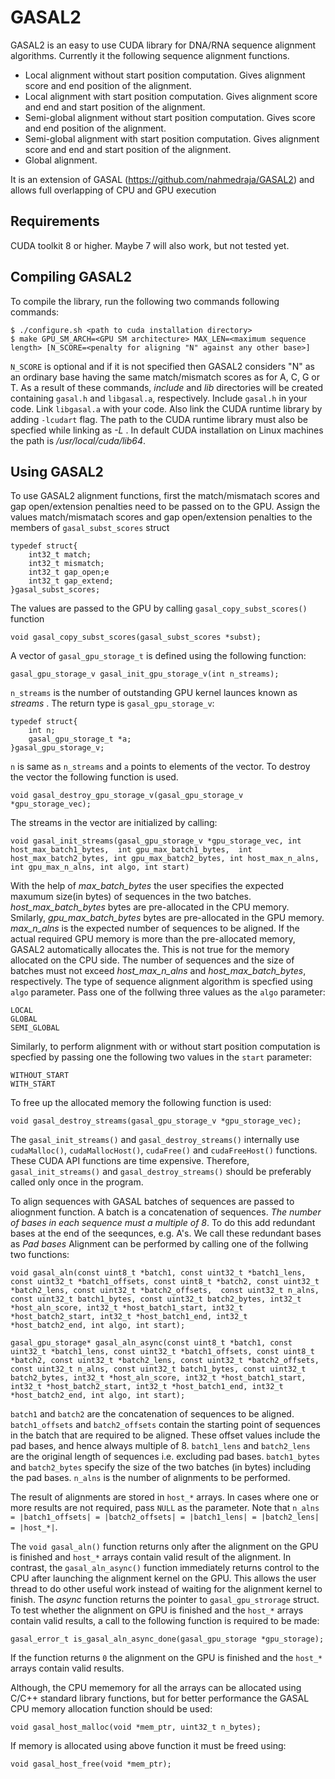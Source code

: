 
# GASAL2

GASAL2 is an easy to use CUDA library for DNA/RNA sequence alignment algorithms. Currently it the following sequence alignment functions.
- Local alignment without start position computation. Gives alignment score and end position of the alignment.
- Local alignment with start position computation. Gives alignment score and end and start position of the alignment.
- Semi-global alignment without start position computation. Gives score and end position of the alignment.
- Semi-global alignment with start position computation. Gives alignment score and end and start position of the alignment.
- Global alignment.

It is an extension of GASAL (https://github.com/nahmedraja/GASAL2) and allows full overlapping of CPU and GPU execution

## Requirements
CUDA toolkit 8 or higher. Maybe 7 will also work, but not tested yet. 

## Compiling GASAL2
To compile the library, run the following two commands following commands:

```
$ ./configure.sh <path to cuda installation directory>
$ make GPU_SM_ARCH=<GPU SM architecture> MAX_LEN=<maximum sequence length> [N_SCORE=<penalty for aligning "N" against any other base>]
```

`N_SCORE` is optional and if it is not specified then GASAL2 considers "N" as an ordinary base having the same match/mismatch scores as for A, C, G or T. As a result of these commands, *include* and *lib* directories will be created containing `gasal.h` and `libgasal.a`, respectively. Include `gasal.h` in your code. Link `libgasal.a` with your code. Also link the CUDA runtime library by adding `-lcudart` flag. The path to the CUDA runtime library must also be specfied while linking as *-L <path to CUDA lib64 directory>*. In default CUDA installation on Linux machines the path is */usr/local/cuda/lib64*.

## Using GASAL2
To use GASAL2  alignment functions, first the match/mismatach scores and gap open/extension penalties need to be passed on to the GPU. Assign the values match/mismatach scores and gap open/extension penalties to the members of `gasal_subst_scores` struct

```
typedef struct{
	int32_t match;
	int32_t mismatch;
	int32_t gap_open;e
	int32_t gap_extend;
}gasal_subst_scores;
```

The values are passed to the GPU by calling `gasal_copy_subst_scores()` function

```
void gasal_copy_subst_scores(gasal_subst_scores *subst);
```

A vector of `gasal_gpu_storage_t` is defined using the following function:

```
gasal_gpu_storage_v gasal_init_gpu_storage_v(int n_streams);
```

`n_streams` is the number of outstanding GPU kernel launces known as *streams* . The return type is `gasal_gpu_storage_v`:

```
typedef struct{
	int n;
	gasal_gpu_storage_t *a;
}gasal_gpu_storage_v;
```

`n` is same as `n_streams` and `a` points to elements of the vector. To destroy the vector the following function is used.

```
void gasal_destroy_gpu_storage_v(gasal_gpu_storage_v *gpu_storage_vec);
```

The streams in the vector are initialized by calling:

```
void gasal_init_streams(gasal_gpu_storage_v *gpu_storage_vec, int host_max_batch1_bytes,  int gpu_max_batch1_bytes,  int host_max_batch2_bytes, int gpu_max_batch2_bytes, int host_max_n_alns, int gpu_max_n_alns, int algo, int start)
```

With the help of *max_batch_bytes* the user specifies the expected maxumum size(in bytes) of sequences in the two batches. *host_max_batch_bytes* bytes are pre-allocated in the CPU memory. Smilarly, *gpu_max_batch_bytes* bytes are pre-allocated in the GPU memory. *max_n_alns* is the expected number of sequences to be aligned. If the actual required GPU memory is more than the pre-allocated memory, GASAL2 automatically allocates the. This is not true for the memory allocated on the CPU side. The number of sequences and the size of batches must not exceed *host_max_n_alns* and *host_max_batch_bytes*, respectively.  The type of sequence alignment algorithm is specfied using `algo` parameter. Pass one of the follwing three values as the `algo` parameter:

```
LOCAL
GLOBAL
SEMI_GLOBAL
```

Similarly, to perform alignment with or without start position computation is specfied by passing one the following two values in the `start` parameter:

```
WITHOUT_START
WITH_START
```

To free up the allocated memory the following function is used:

```
void gasal_destroy_streams(gasal_gpu_storage_v *gpu_storage_vec);
```

The `gasal_init_streams()` and `gasal_destroy_streams()` internally use `cudaMalloc()`, `cudaMallocHost()`, `cudaFree()` and `cudaFreeHost()` functions. These CUDA API functions are time expensive. Therefore, `gasal_init_streams()` and `gasal_destroy_streams()` should be preferably called only once in the program.


To align sequences with GASAL batches of sequences are passed to aliognment function. A batch is a concatenation of sequences. *The number of bases in each sequence must a multiple of 8*. To do this add redundant bases at the end of the seequnces, e.g. A's. We call these redundant bases as *Pad bases* Alignment can be performed by calling one of the follwing two functions:

```
void gasal_aln(const uint8_t *batch1, const uint32_t *batch1_lens, const uint32_t *batch1_offsets, const uint8_t *batch2, const uint32_t *batch2_lens, const uint32_t *batch2_offsets,  const uint32_t n_alns, const uint32_t batch1_bytes, const uint32_t batch2_bytes, int32_t *host_aln_score, int32_t *host_batch1_start, int32_t *host_batch2_start, int32_t *host_batch1_end, int32_t *host_batch2_end, int algo, int start);

gasal_gpu_storage* gasal_aln_async(const uint8_t *batch1, const uint32_t *batch1_lens, const uint32_t *batch1_offsets, const uint8_t *batch2, const uint32_t *batch2_lens, const uint32_t *batch2_offsets,  const uint32_t n_alns, const uint32_t batch1_bytes, const uint32_t batch2_bytes, int32_t *host_aln_score, int32_t *host_batch1_start, int32_t *host_batch2_start, int32_t *host_batch1_end, int32_t *host_batch2_end, int algo, int start);
```

`batch1` and `batch2` are the concatenation of sequences to be aligned. `batch1_offsets` and `batch2_offsets` contain the starting point of sequences in the batch that are required to be aligned. These offset values include the pad bases, and hence always multiple of 8. `batch1_lens` and `batch2_lens` are the original length of sequences i.e. excluding pad bases. `batch1_bytes` and `batch2_bytes` specify the size of the two batches (in bytes) including the pad bases. `n_alns` is the number of alignments to be performed. 


The result of alignments are stored in `host_*` arrays. In cases where one or more results are not required, pass `NULL` as the parameter. Note that `n_alns = |batch1_offsets| = |batch2_offsets| = |batch1_lens| = |batch2_lens| = |host_*|`.


The `void gasal_aln()` function returns only after the alignment on the GPU is finished and `host_*` arrays contain valid result of the alignment. In contrast, the `gasal_aln_async()` function immediately returns control to the CPU after launching the alignment kernel on the GPU. This allows the user thread to do other useful work instead of waiting for the alignment kernel to finish. The *async* function returns the pointer to `gasal_gpu_strorage` struct. To test whether the alignment on GPU is finished and the  `host_*` arrays contain valid results, a call to the following function is required to be made:

```
gasal_error_t is_gasal_aln_async_done(gasal_gpu_storage *gpu_storage);
```
If the function returns `0` the alignment on the GPU is finished and the  `host_*` arrays contain valid results.

Although, the CPU mememory for all the arrays can be allocated using C/C++ standard library functions, but for better performance the GASAL CPU memory allocation function should be used:

```
void gasal_host_malloc(void *mem_ptr, uint32_t n_bytes);
```
If memory is allocated using above function it must be freed using:

```
void gasal_host_free(void *mem_ptr);
```




